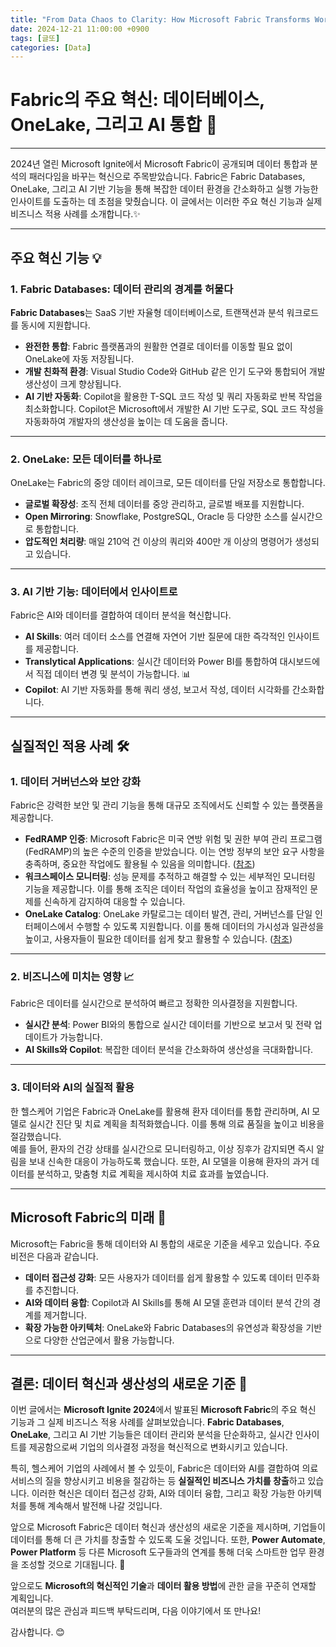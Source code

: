 ```yaml
---
title: "From Data Chaos to Clarity: How Microsoft Fabric Transforms Work (1)"
date: 2024-12-21 11:00:00 +0900
tags: [글또]
categories: [Data]
---
```


# Fabric의 주요 혁신: 데이터베이스, OneLake, 그리고 AI 통합 🚀

---

2024년 열린 Microsoft Ignite에서 Microsoft Fabric이 공개되며 데이터 통합과 분석의 패러다임을 바꾸는 혁신으로 주목받았습니다. Fabric은 Fabric Databases, OneLake, 그리고 AI 기반 기능을 통해 복잡한 데이터 환경을 간소화하고 실행 가능한 인사이트를 도출하는 데 초점을 맞췄습니다. 이 글에서는 이러한 주요 혁신 기능과 실제 비즈니스 적용 사례를 소개합니다.✨

---

## 주요 혁신 기능 💡

### 1. Fabric Databases: 데이터 관리의 경계를 허물다
**Fabric Databases**는 SaaS 기반 자율형 데이터베이스로, 트랜잭션과 분석 워크로드를 동시에 지원합니다.

- **완전한 통합**: Fabric 플랫폼과의 원활한 연결로 데이터를 이동할 필요 없이 OneLake에 자동 저장됩니다.
- **개발 친화적 환경**: Visual Studio Code와 GitHub 같은 인기 도구와 통합되어 개발 생산성이 크게 향상됩니다.
- **AI 기반 자동화**: Copilot을 활용한 T-SQL 코드 작성 및 쿼리 자동화로 반복 작업을 최소화합니다. Copilot은 Microsoft에서 개발한 AI 기반 도구로, SQL 코드 작성을 자동화하여 개발자의 생산성을 높이는 데 도움을 줍니다.

---

### 2. OneLake: 모든 데이터를 하나로
OneLake는 Fabric의 중앙 데이터 레이크로, 모든 데이터를 단일 저장소로 통합합니다.

- **글로벌 확장성**: 조직 전체 데이터를 중앙 관리하고, 글로벌 배포를 지원합니다.
- **Open Mirroring**: Snowflake, PostgreSQL, Oracle 등 다양한 소스를 실시간으로 통합합니다.
- **압도적인 처리량**: 매일 210억 건 이상의 쿼리와 400만 개 이상의 명령어가 생성되고 있습니다.

---

### 3. AI 기반 기능: 데이터에서 인사이트로
Fabric은 AI와 데이터를 결합하여 데이터 분석을 혁신합니다.

- **AI Skills**: 여러 데이터 소스를 연결해 자연어 기반 질문에 대한 즉각적인 인사이트를 제공합니다.
- **Translytical Applications**: 실시간 데이터와 Power BI를 통합하여 대시보드에서 직접 데이터 변경 및 분석이 가능합니다. 📊
- **Copilot**: AI 기반 자동화를 통해 쿼리 생성, 보고서 작성, 데이터 시각화를 간소화합니다.

---

## 실질적인 적용 사례 🛠️

### 1. 데이터 거버넌스와 보안 강화
Fabric은 강력한 보안 및 관리 기능을 통해 대규모 조직에서도 신뢰할 수 있는 플랫폼을 제공합니다.

- **FedRAMP 인증**: Microsoft Fabric은 미국 연방 위험 및 권한 부여 관리 프로그램(FedRAMP)의 높은 수준의 인증을 받았습니다. 이는 연방 정부의 보안 요구 사항을 충족하며, 중요한 작업에도 활용될 수 있음을 의미합니다. ([참조](https://blog.fabric.microsoft.com/en-us/blog/microsoft-fabric-approved-as-a-service-within-the-fedramp-high-authorization-for-azure-commercial/?utm_source=chatgpt.com))
- **워크스페이스 모니터링**: 성능 문제를 추적하고 해결할 수 있는 세부적인 모니터링 기능을 제공합니다. 이를 통해 조직은 데이터 작업의 효율성을 높이고 잠재적인 문제를 신속하게 감지하여 대응할 수 있습니다.
- **OneLake Catalog**: OneLake 카탈로그는 데이터 발견, 관리, 거버넌스를 단일 인터페이스에서 수행할 수 있도록 지원합니다. 이를 통해 데이터의 가시성과 일관성을 높이고, 사용자들이 필요한 데이터를 쉽게 찾고 활용할 수 있습니다. ([참조](https://learn.microsoft.com/en-us/fabric/governance/onelake-catalog?utm_source=chatgpt.com))

---

### 2. 비즈니스에 미치는 영향 📈
Fabric은 데이터를 실시간으로 분석하여 빠르고 정확한 의사결정을 지원합니다.

- **실시간 분석**: Power BI와의 통합으로 실시간 데이터를 기반으로 보고서 및 전략 업데이트가 가능합니다.
- **AI Skills와 Copilot**: 복잡한 데이터 분석을 간소화하여 생산성을 극대화합니다.

---

### 3. 데이터와 AI의 실질적 활용
한 헬스케어 기업은 Fabric과 OneLake를 활용해 환자 데이터를 통합 관리하며, AI 모델로 실시간 진단 및 치료 계획을 최적화했습니다. 이를 통해 의료 품질을 높이고 비용을 절감했습니다.  
예를 들어, 환자의 건강 상태를 실시간으로 모니터링하고, 이상 징후가 감지되면 즉시 알림을 보내 신속한 대응이 가능하도록 했습니다. 또한, AI 모델을 이용해 환자의 과거 데이터를 분석하고, 맞춤형 치료 계획을 제시하여 치료 효과를 높였습니다.

---

## Microsoft Fabric의 미래 🌟

Microsoft는 Fabric을 통해 데이터와 AI 통합의 새로운 기준을 세우고 있습니다. 주요 비전은 다음과 같습니다.

- **데이터 접근성 강화**: 모든 사용자가 데이터를 쉽게 활용할 수 있도록 데이터 민주화를 추진합니다.
- **AI와 데이터 융합**: Copilot과 AI Skills를 통해 AI 모델 훈련과 데이터 분석 간의 경계를 제거합니다.
- **확장 가능한 아키텍처**: OneLake와 Fabric Databases의 유연성과 확장성을 기반으로 다양한 산업군에서 활용 가능합니다.

---

## 결론: 데이터 혁신과 생산성의 새로운 기준 🎯

이번 글에서는 **Microsoft Ignite 2024**에서 발표된 **Microsoft Fabric**의 주요 혁신 기능과 그 실제 비즈니스 적용 사례를 살펴보았습니다. **Fabric Databases**, **OneLake**, 그리고 AI 기반 기능들은 데이터 관리와 분석을 단순화하고, 실시간 인사이트를 제공함으로써 기업의 의사결정 과정을 혁신적으로 변화시키고 있습니다.

특히, 헬스케어 기업의 사례에서 볼 수 있듯이, Fabric은 데이터와 AI를 결합하여 의료 서비스의 질을 향상시키고 비용을 절감하는 등 **실질적인 비즈니스 가치를 창출**하고 있습니다. 이러한 혁신은 데이터 접근성 강화, AI와 데이터 융합, 그리고 확장 가능한 아키텍처를 통해 계속해서 발전해 나갈 것입니다.

앞으로 Microsoft Fabric은 데이터 혁신과 생산성의 새로운 기준을 제시하며, 기업들이 데이터를 통해 더 큰 가치를 창출할 수 있도록 도울 것입니다. 또한, **Power Automate**, **Power Platform** 등 다른 Microsoft 도구들과의 연계를 통해 더욱 스마트한 업무 환경을 조성할 것으로 기대됩니다. 🚀  

앞으로도 **Microsoft의 혁신적인 기술**과 **데이터 활용 방법**에 관한 글을 꾸준히 연재할 계획입니다.  
여러분의 많은 관심과 피드백 부탁드리며, 다음 이야기에서 또 만나요!  

감사합니다. 😊
